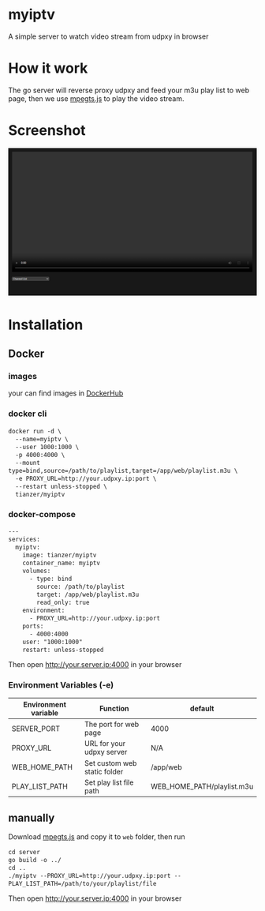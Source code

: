 # myiptv
A simple server to watch video stream from udpxy in browser

# How it work
The go server will reverse proxy udpxy and feed your m3u play list to web page, then we use [mpegts.js](https://github.com/xqq/mpegts.js) to play the video stream.

# Screenshot
![Screenshot](/images/screenshot.png)

# Installation
## Docker
### images
your can find images in [DockerHub](https://hub.docker.com/r/tianzer/myiptv)

### docker cli
```shell
docker run -d \
  --name=myiptv \
  --user 1000:1000 \
  -p 4000:4000 \
  --mount type=bind,source=/path/to/playlist,target=/app/web/playlist.m3u \
  -e PROXY_URL=http://your.udpxy.ip:port \
  --restart unless-stopped \
  tianzer/myiptv
```

### docker-compose
```docker-compose
---
services:
  myiptv:
    image: tianzer/myiptv
    container_name: myiptv
    volumes:
      - type: bind
        source: /path/to/playlist
        target: /app/web/playlist.m3u
        read_only: true
    environment:
      - PROXY_URL=http://your.udpxy.ip:port
    ports:
      - 4000:4000
    user: "1000:1000"
    restart: unless-stopped
```

Then open http://your.server.ip:4000 in your browser

### Environment Variables (-e)
| Environment variable | Function                     | default                    |
| -------------------- | ---------------------------- | -------------------------- |
| SERVER_PORT          | The port for web page        | 4000                       |
| PROXY_URL            | URL for your udpxy server    | N/A                        |
| WEB_HOME_PATH        | Set custom web static folder | /app/web                   |
| PLAY_LIST_PATH       | Set play list file path      | WEB_HOME_PATH/playlist.m3u |

## manually
Download [mpegts.js](https://github.com/xqq/mpegts.js) and copy it to `web` folder, then run
```shell
cd server
go build -o ../
cd ..
./myiptv --PROXY_URL=http://your.udpxy.ip:port --PLAY_LIST_PATH=/path/to/your/playlist/file
```
Then open http://your.server.ip:4000 in your browser
